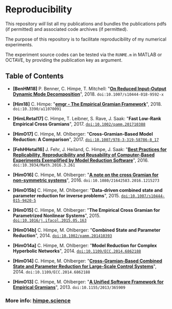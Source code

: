 # Reproducibility

This repository _will_ list all my publications and bundles the publications pdfs (if permitted) and associated code archives (if permitted).

The purpose of this repository is to facilitate reproducibility of my numerical experiments.

The experiment source codes can be tested via the `RUNME.m` in MATLAB or OCTAVE, by providing the publication key as argument.

## Table of Contents

* **[BenHM18]** P. Benner, C. Himpe, T. Mitchell: "[**On Reduced Input-Output Dynamic Mode Decomposition**](BenHM18.pdf)", 2018. `doi:10.1007/s10444-018-9592-x`

* **[Him18]** C. Himpe: "[**emgr - The Empirical Gramian Framework**](Him18.pdf)", 2018. `doi:10.3390/a11070091`

* **[HimLRetal17]** C. Himpe, T. Leibner, S. Rave, J. Saak: "**Fast Low-Rank Empirical Cross Gramians**", 2017. [`doi:10.1002/pamm.201710388`](https://doi.org/10.1002/pamm.201710388)

* **[HimO17]** C. Himpe, M. Ohlberger: "**Cross-Gramian-Based Model Reduction: A Comparison**", 2017. [`doi:10.1007/978-3-319-58786-8_17`](https://doi.org/10.1007/978-3-319-58786-8_17)

* **[FehHHetal16]** J. Fehr, J. Heiland, C. Himpe, J. Saak: "[**Best Practices for Replicability, Reproducibility and Reusability of Computer-Based Experiments Exemplified by Model Reduction Software**](FehHHetal16.pdf)", 2016. `doi:10.3934/Math.2016.3.261`
* **[HimO16]** C. Himpe, M. Ohlberger: "[**A note on the cross Gramian for non-symmetric systems**](HimO16.pdf)", 2016. `doi:10.1080/21642583.2016.1215273`
* **[HimO15b]** C. Himpe, M. Ohlberger: "**Data-driven combined state and parameter reduction for inverse problems**", 2015. [`doi:10.1007/s10444-015-9420-5`](https://doi.org/10.1007/s10444-015-9420-5)

* **[HimO15]** C. Himpe, M. Ohlberger: "**The Empirical Cross Gramian for Parametrized Nonlinear Systems**", 2015. [`doi:10.1016/j.ifacol.2015.05.163`](https://doi.org/10.1016/j.ifacol.2015.05.163)
* **[HimO14b]** C. Himpe, M. Ohlberger: "**Combined State and Parameter Reduction**", 2014. [`doi:10.1002/pamm.201410393`](https://doi.org/10.1002/pamm.201410393)
* **[HimO14a]** C. Himpe, M. Ohlberger: "**Model Reduction for Complex Hyperbolic Networks**", 2014. [`doi:10.1109/ECC.2014.6862188`](https://doi.org/10.1109/ECC.2014.6862188)
* **[HimO14]** C. Himpe, M. Ohlberger: "[**Cross-Gramian-Based Combined State and Parameter Reduction for Large-Scale Control Systems**](HimO14.pdf)", 2014. `doi:10.1109/ECC.2014.6862188`
* **[HimO13]** C. Himpe, M. Ohlberger: "[**A Unified Software Framework for Empirical Gramians**](HimO13.pdf)", 2013. `doi:10.1155/2013/365909`	

### More info: [himpe.science](https://himpe.science)
